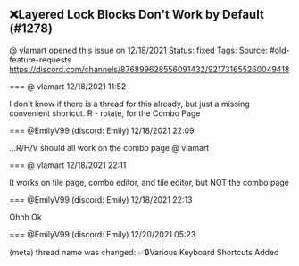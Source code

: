 ## ❌Layered Lock Blocks Don't Work by Default (#1278)
@ vlamart opened this issue on 12/18/2021
Status: fixed
Tags: 
Source: #old-feature-requests https://discord.com/channels/876899628556091432/921731655260049418


=== @ vlamart 12/18/2021 11:52

I don't know if there is a thread for this already, but just a missing convenient shortcut. R - rotate, for the Combo Page

=== @EmilyV99 (discord: Emily) 12/18/2021 22:09

...R/H/V should all work on the combo page @ vlamart

=== @ vlamart 12/18/2021 22:11

It works on tile page, combo editor, and tile editor, but NOT the combo page

=== @EmilyV99 (discord: Emily) 12/18/2021 22:13

Ohhh
Ok

=== @EmilyV99 (discord: Emily) 12/20/2021 05:23

(meta) thread name was changed: ✅🔒Various Keyboard Shortcuts
Added
